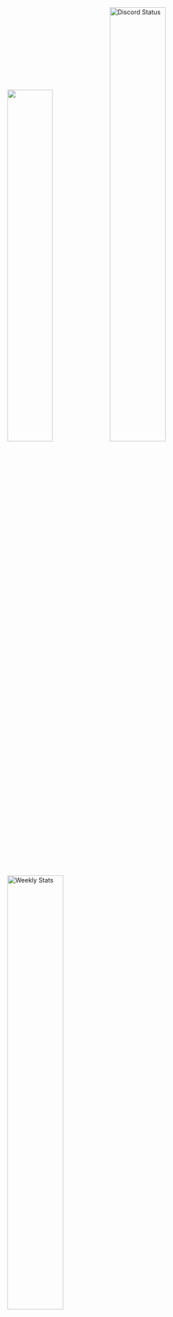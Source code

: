 <img width="45%" src="https://count.getloli.com/get/@MasedMSD">

<a href="https://discord.com/users/801754460182675467" target="_blank">
	<img width="50%" alt="Discord Status" src="https://lanyard.cnrad.dev/api/801754460182675467?bg=1f1f1f&borderRadius=5px">
</a>
<a href="https://wakatime.com/@MasedMSD" target="_blank">
	<img width="50%" alt="Weekly Stats" src="https://github-readme-stats.vercel.app/api/wakatime?username=MasedMSD&border_radius=5px&theme=dark&bg_color=1f1f1f&border_color=1f1f1f&icon_color=58a6ff&show_icons=true&disable_animations=true&custom_title=Weekly%20Stats&v=2">
</a>
